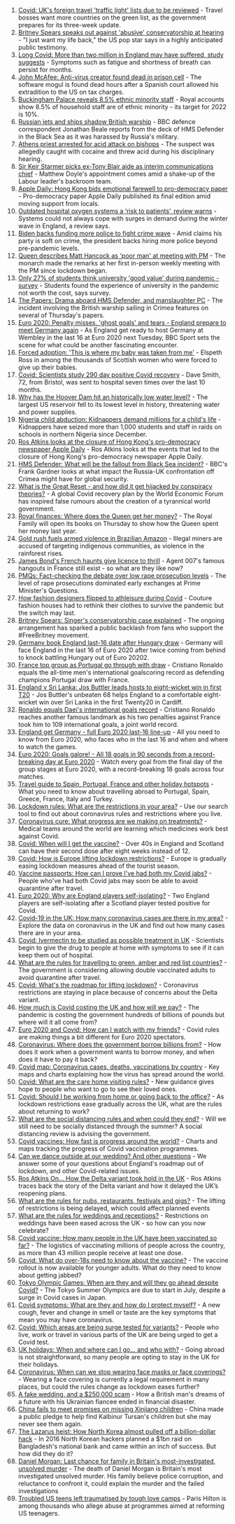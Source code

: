 1. [Covid: UK's foreign travel 'traffic light' lists due to be reviewed](https://www.bbc.co.uk/news/uk-57590119) - Travel bosses want more countries on the green list, as the government prepares for its three-week update.
2. [Britney Spears speaks out against 'abusive' conservatorship at hearing](https://www.bbc.co.uk/news/world-us-canada-57586405) - "I just want my life back," the US pop star says in a highly anticipated public testimony.
3. [Long Covid: More than two million in England may have suffered, study suggests](https://www.bbc.co.uk/news/health-57584295) - Symptoms such as fatigue and shortness of breath can persist for months.
4. [John McAfee: Anti-virus creator found dead in prison cell](https://www.bbc.co.uk/news/world-europe-57589822) - The software mogul is found dead hours after a Spanish court allowed his extradition to the US on tax charges.
5. [Buckingham Palace reveals 8.5% ethnic minority staff](https://www.bbc.co.uk/news/uk-57589589) - Royal accounts show 8.5% of household staff are of ethnic minority - its target for 2022 is 10%.
6. [Russian jets and ships shadow British warship](https://www.bbc.co.uk/news/world-europe-57587777) - BBC defence correspondent Jonathan Beale reports from the deck of HMS Defender in the Black Sea as it was harassed by Russia's military.
7. [Athens priest arrested for acid attack on bishops](https://www.bbc.co.uk/news/world-europe-57591002) - The suspect was allegedly caught with cocaine and threw acid during his disciplinary hearing.
8. [Sir Keir Starmer picks ex-Tony Blair aide as interim communications chief](https://www.bbc.co.uk/news/uk-politics-57590128) - Matthew Doyle's appointment comes amid a shake-up of the Labour leader's backroom team.
9. [Apple Daily: Hong Kong bids emotional farewell to pro-democracy paper](https://www.bbc.co.uk/news/world-asia-china-57591069) - Pro-democracy paper Apple Daily published its final edition amid moving support from locals.
10. [Outdated hospital oxygen systems a ‘risk to patients’, review warns](https://www.bbc.co.uk/news/uk-57583734) - Systems could not always cope with surges in demand during the winter wave in England, a review says.
11. [Biden backs funding more police to fight crime wave](https://www.bbc.co.uk/news/world-us-canada-57589416) - Amid claims his party is soft on crime, the president backs hiring more police beyond pre-pandemic levels.
12. [Queen describes Matt Hancock as 'poor man' at meeting with PM](https://www.bbc.co.uk/news/uk-politics-57584417) - The monarch made the remarks at her first in-person weekly meeting with the PM since lockdown began.
13. [Only 27% of students think university 'good value' during pandemic - survey](https://www.bbc.co.uk/news/education-57586742) - Students found the experience of university in the pandemic not worth the cost, says survey.
14. [The Papers: Drama aboard HMS Defender, and manslaughter PC](https://www.bbc.co.uk/news/blogs-the-papers-57590098) - The incident involving the British warship sailing in Crimea features on several of Thursday's papers.
15. [Euro 2020: Penalty misses, 'ghost goals' and tears - England prepare to meet Germany again](https://www.bbc.co.uk/sport/football/57590519) - As England get ready to host Germany at Wembley in the last 16 at Euro 2020 next Tuesday, BBC Sport sets the scene for what could be another fascinating encounter.
16. [Forced adoption: 'This is where my baby was taken from me'](https://www.bbc.co.uk/news/uk-scotland-57586966) - Elspeth Ross in among the thousands of Scottish women who were forced to give up their babies.
17. [Covid: Scientists study 290 day positive Covid recovery](https://www.bbc.co.uk/news/uk-57586965) - Dave Smith, 72, from Bristol, was sent to hospital seven times over the last 10 months.
18. [Why has the Hoover Dam hit an historically low water level?](https://www.bbc.co.uk/news/world-us-canada-57535203) - The largest US reservoir fell to its lowest level in history, threatening water and power supplies.
19. [Nigeria child abduction: Kidnappers demand millions for a child's life](https://www.bbc.co.uk/news/world-africa-57586884) - Kidnappers have seized more than 1,000 students and staff in raids on schools in northern Nigeria since December.
20. [Ros Atkins looks at the closure of Hong Kong's pro-democracy newspaper Apple Daily](https://www.bbc.co.uk/news/world-asia-57586964) - Ros Atkins looks at the events that led to the closure of Hong Kong's pro-democracy newspaper Apple Daily.
21. [HMS Defender: What will be the fallout from Black Sea incident?](https://www.bbc.co.uk/news/world-europe-57589366) - BBC's Frank Gardner looks at what impact the Russia-UK confrontation off Crimea might have for global security.
22. [What is the Great Reset - and how did it get hijacked by conspiracy theories?](https://www.bbc.co.uk/news/blogs-trending-57532368) - A global Covid recovery plan by the World Economic Forum has inspired false rumours about the creation of a tyrannical world government.
23. [Royal finances: Where does the Queen get her money?](https://www.bbc.co.uk/news/explainers-57559653) - The Royal Family will open its books on Thursday to show how the Queen spent her money last year.
24. [Gold rush fuels armed violence in Brazilian Amazon](https://www.bbc.co.uk/news/world-latin-america-57157017) - Illegal miners are accused of targeting indigenous communities, as violence in the rainforest rises.
25. [James Bond's French haunts give licence to thrill](https://www.bbc.co.uk/news/world-europe-57511356) - Agent 007's famous hangouts in France still exist - so what are they like now?
26. [PMQs: Fact-checking the debate over low rape prosecution levels](https://www.bbc.co.uk/news/57583830) - The level of rape prosecutions dominated early exchanges at Prime Minister's Questions.
27. [How fashion designers flipped to athleisure during Covid](https://www.bbc.co.uk/news/business-57557725) - Couture fashion houses had to rethink their clothes to survive the pandemic but the switch may last.
28. [Britney Spears: Singer's conservatorship case explained](https://www.bbc.co.uk/news/world-us-canada-53494405) - The ongoing arrangement has sparked a public backlash from fans who support the #FreeBritney movement.
29. [Germany book England last-16 date after Hungary draw](https://www.bbc.co.uk/sport/football/51198467) - Germany will face England in the last 16 of Euro 2020 after twice coming from behind to knock battling Hungary out of Euro 20202.
30. [France top group as Portugal go through with draw](https://www.bbc.co.uk/sport/football/51198474) - Cristiano Ronaldo equals the all-time men's international goalscoring record as defending champions Portugal draw with France.
31. [England v Sri Lanka: Jos Buttler leads hosts to eight-wicket win in first T20](https://www.bbc.co.uk/sport/cricket/57587454) - Jos Buttler's unbeaten 68 helps England to a comfortable eight-wicket win over Sri Lanka in the first Twenty20 in Cardiff.
32. [Ronaldo equals Daei's international goals record](https://www.bbc.co.uk/sport/football/57590218) - Cristiano Ronaldo reaches another famous landmark as his two penalties against France took him to 109 international goals, a joint world record.
33. [England get Germany - full Euro 2020 last-16 line-up](https://www.bbc.co.uk/sport/football/57516261) - All you need to know from Euro 2020, who faces who in the last 16 and when and where to watch the games.
34. [Euro 2020: Goals galore! - All 18 goals in 90 seconds from a record-breaking day at Euro 2020](https://www.bbc.co.uk/sport/av/football/57590949) - Watch every goal from the final day of the group stages at Euro 2020, with a record-breaking 18 goals across four matches.
35. [Travel guide to Spain, Portugal, France and other holiday hotspots](https://www.bbc.co.uk/news/explainers-56997931) - What you need to know about travelling abroad to Portugal, Spain, Greece, France, Italy and Turkey.
36. [Lockdown rules: What are the restrictions in your area?](https://www.bbc.co.uk/news/uk-54373904) - Use our search tool to find out about coronavirus rules and restrictions where you live.
37. [Coronavirus cure: What progress are we making on treatments?](https://www.bbc.co.uk/news/health-52354520) - Medical teams around the world are learning which medicines work best against Covid.
38. [Covid: When will I get the vaccine?](https://www.bbc.co.uk/news/health-55045639) - Over 40s in England and Scotland can have their second dose after eight weeks instead of 12.
39. [Covid: How is Europe lifting lockdown restrictions?](https://www.bbc.co.uk/news/explainers-53640249) - Europe is gradually easing lockdown measures ahead of the tourist season.
40. [Vaccine passports: How can I prove I've had both my Covid jabs?](https://www.bbc.co.uk/news/explainers-55718553) - People who've had both Covid jabs may soon be able to avoid quarantine after travel.
41. [Euro 2020: Why are England players self-isolating?](https://www.bbc.co.uk/news/explainers-57568450) - Two England players are self-isolating after a Scotland player tested positive for Covid.
42. [Covid-19 in the UK: How many coronavirus cases are there in my area?](https://www.bbc.co.uk/news/uk-51768274) - Explore the data on coronavirus in the UK and find out how many cases there are in your area.
43. [Covid: Ivermectin to be studied as possible treatment in UK](https://www.bbc.co.uk/news/health-57570377) - Scientists begin to give the drug to people at home with symptoms to see if it can keep them out of hospital.
44. [What are the rules for travelling to green, amber and red list countries?](https://www.bbc.co.uk/news/explainers-52544307) - The government is considering allowing double vaccinated adults to avoid quarantine after travel.
45. [Covid: What's the roadmap for lifting lockdown?](https://www.bbc.co.uk/news/explainers-52530518) - Coronavirus restrictions are staying in place because of concerns about the Delta variant.
46. [How much is Covid costing the UK and how will we pay?](https://www.bbc.co.uk/news/business-52663523) - The pandemic is costing the government hundreds of billions of pounds but where will it all come from?
47. [Euro 2020 and Covid: How can I watch with my friends?](https://www.bbc.co.uk/news/uk-57386719) - Covid rules are making things a bit different for Euro 2020 spectators.
48. [Coronavirus: Where does the government borrow billions from?](https://www.bbc.co.uk/news/business-50504151) - How does it work when a government wants to borrow money, and when does it have to pay it back?
49. [Covid map: Coronavirus cases, deaths, vaccinations by country](https://www.bbc.co.uk/news/world-51235105) - Key maps and charts explaining how the virus has spread around the world.
50. [Covid: What are the care home visiting rules?](https://www.bbc.co.uk/news/explainers-53503712) - New guidance gives hope to people who want to go to see their loved ones.
51. [Covid: Should I be working from home or going back to the office?](https://www.bbc.co.uk/news/business-52567567) - As lockdown restrictions ease gradually across the UK, what are the rules about returning to work?
52. [What are the social distancing rules and when could they end?](https://www.bbc.co.uk/news/uk-51506729) - Will we still need to be socially distanced through the summer? A social distancing review is advising the government.
53. [Covid vaccines: How fast is progress around the world?](https://www.bbc.co.uk/news/world-56237778) - Charts and maps tracking the progress of Covid vaccination programmes.
54. [Can we dance outside at our wedding? And other questions](https://www.bbc.co.uk/news/world-asia-china-51176409) - We answer some of your questions about England's roadmap out of lockdown, and other Covid-related issues.
55. [Ros Atkins On… How the Delta variant took hold in the UK](https://www.bbc.co.uk/news/health-57532764) - Ros Atkins traces back the story of the Delta variant and how it delayed the UK’s reopening plans.
56. [What are the rules for pubs, restaurants, festivals and gigs?](https://www.bbc.co.uk/news/business-52977388) - The lifting of restrictions is being delayed, which could affect planned events
57. [What are the rules for weddings and receptions?](https://www.bbc.co.uk/news/explainers-52811509) - Restrictions on weddings have been eased across the UK - so how can you now celebrate?
58. [Covid vaccine: How many people in the UK have been vaccinated so far?](https://www.bbc.co.uk/news/health-55274833) - The logistics of vaccinating millions of people across the country, as more than 43 million people receive at least one dose.
59. [Covid: What do over-18s need to know about the vaccine?](https://www.bbc.co.uk/news/health-57273875) - The vaccine rollout is now available for younger adults. What do they need to know about getting jabbed?
60. [Tokyo Olympic Games: When are they and will they go ahead despite Covid?](https://www.bbc.co.uk/news/world-asia-57240044) - The Tokyo Summer Olympics are due to start in July, despite a surge in Covid cases in Japan.
61. [Covid symptoms: What are they and how do I protect myself?](https://www.bbc.co.uk/news/health-51048366) - A new cough, fever and change in smell or taste are the key symptoms that mean you may have coronavirus.
62. [Covid: Which areas are being surge tested for variants?](https://www.bbc.co.uk/news/explainers-54872039) - People who live, work or travel in various parts of the UK are being urged to get a Covid test.
63. [UK holidays: When and where can I go... and who with?](https://www.bbc.co.uk/news/explainers-52646738) - Going abroad is not straightforward, so many people are opting to stay in the UK for their holidays.
64. [Coronavirus: When can we stop wearing face masks or face coverings?](https://www.bbc.co.uk/news/health-51205344) - Wearing a face covering is currently a legal requirement in many places, but could the rules change as lockdown eases further?
65. [A fake wedding, and a $250,000 scam](https://www.bbc.co.uk/news/world-europe-57358241) - How a British man's dreams of a future with his Ukrainian fiancee ended in financial disaster.
66. [China fails to meet promises on missing Xinjiang children](https://www.bbc.co.uk/news/world-asia-china-57512954) - China made a public pledge to help find Kalbinur Tursan's children but she may never see them again.
67. [The Lazarus heist: How North Korea almost pulled off a billion-dollar hack](https://www.bbc.co.uk/news/stories-57520169) - In 2016 North Korean hackers planned a $1bn raid on Bangladesh's national bank and came within an inch of success. But how did they do it?
68. [Daniel Morgan: Last chance for family in Britain's most-investigated, unsolved murder](https://www.bbc.co.uk/news/uk-57073302) - The death of Daniel Morgan is Britain's most investigated unsolved murder. His family believe police corruption, and reluctance to confront it, could explain the murder and the failed investigations
69. [Troubled US teens left traumatised by tough love camps](https://www.bbc.co.uk/news/world-us-canada-57442175) - Paris Hilton is among thousands who allege abuse at programmes aimed at reforming US teenagers.
